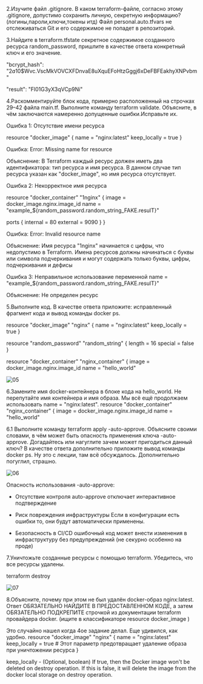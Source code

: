 
2.Изучите файл .gitignore. В каком terraform-файле, согласно этому .gitignore, допустимо сохранить личную, секретную информацию?(логины,пароли,ключи,токены итд)
Файл personal.auto.tfvars не отслеживаться Git и его содержимое не попадет в репозиторий.


3.Найдите в terraform.tfstate секретное содержимое созданного ресурса random_password, пришлите в качестве ответа конкретный ключ и его значение.
   
"bcrypt_hash": "$2a$10$Wvc.VscMkVOVCXFDnvaE8uXquEFoHtzGggj6xDeFBFEakhyXNPvbm"

"result": "Fl01G3yX3qVCp9Ni"


4.Раскомментируйте блок кода, примерно расположенный на строчках 29–42 файла main.tf. Выполните команду terraform validate. Объясните, в чём заключаются намеренно допущенные ошибки.Исправьте их.

Ошибка 1: Отсутствие имени ресурса

resource "docker_image" {
  name         = "nginx:latest"
  keep_locally = true
}

Ошибка:
Error: Missing name for resource

Объяснение:
В Terraform каждый ресурс должен иметь два идентификатора: тип ресурса и имя ресурса. В данном случае тип ресурса указан как "docker_image", но имя ресурса отсутствует.

Ошибка 2: Некорректное имя ресурса

resource "docker_container" "1nginx" {
  image = docker_image.nginx.image_id
  name  = "example_${random_password.random_string_FAKE.resulT}"

  ports {
    internal = 80
    external = 9090
  }
}

Ошибка:
Error: Invalid resource name

Объяснение:
Имя ресурса "1nginx" начинается с цифры, что недопустимо в Terraform. Имена ресурсов должны начинаться с буквы или символа подчеркивания и могут содержать только буквы, цифры, подчеркивания и дефисы

Ошибка 3: Неправильное использование переменной
name  = "example_${random_password.random_string_FAKE.resulT}"

Объяснение:
Не определен ресурс


5.Выполните код. В качестве ответа приложите: исправленный фрагмент кода и вывод команды docker ps.

resource "docker_image" "nginx" {
  name         = "nginx:latest"
  keep_locally = true
}

resource "random_password" "random_string" {
  length = 16
  special = false
}

resource "docker_container" "nginx_container" {
  image = docker_image.nginx.image_id
  name  = "hello_world"

![05](https://github.com/user-attachments/assets/2048a9f9-5c62-4fb6-b5fd-f9706d23564e)


6.Замените имя docker-контейнера в блоке кода на hello_world. Не перепутайте имя контейнера и имя образа. Мы всё ещё продолжаем использовать name = "nginx:latest".
resource "docker_container" "nginx_container" {
  image = docker_image.nginx.image_id
  name  = "hello_world"

6.1 Выполните команду terraform apply -auto-approve. Объясните своими словами, в чём может быть опасность применения ключа -auto-approve. 
Догадайтесь или нагуглите зачем может пригодиться данный ключ? В качестве ответа дополнительно приложите вывод команды docker ps.
Ну это с лекции, там всё обсуждалось. Дополнительно погуглил, страшно.

![06](https://github.com/user-attachments/assets/88404a88-1910-4fe7-a908-4a67eb5073ae)

Опасность использования -auto-approve:

- Отсутствие контроля
auto-approve отключает интерактивное подтверждение

- Риск повреждения инфраструктуры
Если в конфигурации есть ошибки то, они будут автоматически применены.

- Безопасность
в CI/CD ошибочный код может внести изменения в инфраструктуру без предупреждений (не секурно особенно на проде)

7.Уничтожьте созданные ресурсы с помощью terraform. Убедитесь, что все ресурсы удалены.

terraform destroy


![07](https://github.com/user-attachments/assets/451186c8-acec-4883-9f1b-eb49711c4b84)


8.Объясните, почему при этом не был удалён docker-образ nginx:latest. Ответ ОБЯЗАТЕЛЬНО НАЙДИТЕ В ПРЕДОСТАВЛЕННОМ КОДЕ, а затем ОБЯЗАТЕЛЬНО ПОДКРЕПИТЕ строчкой из документации terraform провайдера docker. (ищите в классификаторе resource docker_image )

Это случайно нашел когда 4ое задание делал. Еще удивился, как удобно.
resource "docker_image" "nginx" {
  name         = "nginx:latest"
  keep_locally = true  # Этот параметр предотвращает удаление образа при уничтожении ресурса
}

keep_locally - (Optional, boolean) If true, then the Docker image won't be deleted on destroy operation. If this is false, it will delete the image from the docker local storage on destroy operation.
